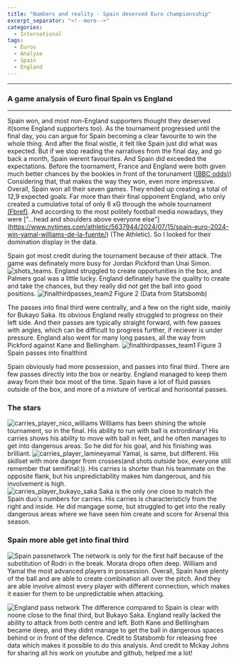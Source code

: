 ```yaml
---
title: "Numbers and reality - Spain deserved Euro championsship"
excerpt_separator: "<!--more-->"
categories:
  - International
tags:
  - Euros
  - Analyse
  - Spain
  - England
---
```


------------
### A game analysis of Euro final Spain vs England
------------
Spain won, and most non-England supporters thought they deserved it(some England supporters too). As the tournament progressed until the final day, you can argue for Spain becoming a clear favourite to win the whole thing. And after the final wistle, it felt like Spain just did what was expected. But if we stop reading the narratives from the final day, and go back a month, Spain werent favourites. And Spain did exceeded the expectations. Before the toornament, France and England were both given much better chances by the bookies in front of the torunament ([(BBC odds)](https://www.bbc.com/sport/football/articles/cv22vrnl0j0o))
Considering that, that makes the way they won, even more impressive. Overall, Spain won all their seven games. They ended up creating a total of 12,9 expected goals. Far more than their final opponent England, who only created a cumulative total of only 6 xG through the whole tournament [(Fbref)](https://fbref.com/en/comps/676/stats/UEFA-Euro-Stats). And according to the most politely football media nowadays, they were  ["...head and shoulders above everyone else"] (https://www.nytimes.com/athletic/5637944/2024/07/15/spain-euro-2024-win-yamal-williams-de-la-fuente/) (The Athletic). So I looked for their domination display in the data. 

Spain got most credit during the tournament because of their attack. The game was definately more busy for Jordan Pickford than Unai Simon. ![shots_teams](https://github.com/user-attachments/assets/65375bbd-5cd7-4281-b892-abea18413721). England struggled to create opportunities in the box, and Palmers goal was a little lucky. England definately have the quality to create and take the chances, but they really did not get the ball into good positions.
![finalthirdpasses_team2](https://github.com/user-attachments/assets/bc63ea6c-650f-480c-8961-75848662c856)
Figure 2 (Data from Statsbomb)

The passes into final third were centrally, and a few on the right side, mainly for Bukayo Saka. Its obvious England really struggled to progress on their left side. And their passes are typically straight forward, with few passes with angles, which can be difficult to progress further, if reciever is under pressure. England also went for many long passes, all the way from Pickford against Kane and Bellingham.
![finalthirdpasses_team1](https://github.com/user-attachments/assets/8955739a-cae5-4719-ab98-acd7ddfb61d8)
Figure 3 Spain passes into finalthird

Spain obviously had more possession, and passes into final third. There are few passes directly into the box or nearby. England managed to keep them away from their box most of the time.  Spain have a lot of fluid passes outside of the box, and more of a mixture of vertical and horisontal passes. 

### The stars
![carries_player_nico_williams](https://github.com/user-attachments/assets/279dbbc0-a7ec-4ee7-ad29-4e6978e50368) 
Williams has been shining the whole tournament, so in the final. His ability to run with ball is extrordinary! His carries shows his ability to move with ball in feet, and he often manages to get into dangerous areas. So he did for his goal, and his finishing was brilliant.
![carries_player_lamineyamal](https://github.com/user-attachments/assets/2715017c-2b7b-4214-85b7-8cf3b8c7eece)
Yamal, is same, but different. His skillset with more danger from crosses(and shots outside box, everyone still remember that semifinal:)). His carries is shorter than his teammate on the opposite flank, but his unpredictability makes him dangerous, and his involvement is high.    
![carries_player_bukayo_saka](https://github.com/user-attachments/assets/2a60bab1-f177-4b1f-be15-9f38e7494ee7)
Saka is the only one close to match the Spain duo's numbers for carries. His carries is characteristicly from the right and inside. He did mangage some, but struggled to get into the really dangerous areas where we have seen him create and score for Arsenal this season. 


### Spain more able get into final third 
![Spain passnetwork](https://github.com/user-attachments/assets/f5ce64fe-e5ec-4835-8e71-109845091f52)
The network is only for the first half because of the substitution of Rodri in the break. Morata drops often deep. William and Yamal the most advanced players in possession. Overall, Spain have plenty of the ball and are able to create combination all over the pitch. And they are able involve almost every player with different connection, which makes it easier for them to be unpredictable when attacking. 

![England pass network](https://github.com/user-attachments/assets/686897a5-e28a-407a-9c85-613dba3e4b07)
The difference compared to Spain is clear with noone close to the final third, but Bukayo Saka. England really lacked the ability to attack from both centre and left. Both Kane and Belllingham became deep, and they didnt manage to get the ball in dangerous spaces behind or in front of the defence.
Credit to Statsbomb for releasing free data which makes it possible to do this analysis. And credit to Mckay Johns for sharing all his work on youtube and github, helped me a lot! 

